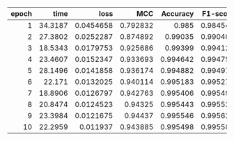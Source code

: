 |   epoch |    time |      loss |      MCC |   Accuracy |   F1-score |
|--------:|--------:|----------:|---------:|-----------:|-----------:|
|       1 | 34.3187 | 0.0454658 | 0.792832 |   0.985    |   0.984542 |
|       2 | 27.3802 | 0.0252287 | 0.874892 |   0.99035  |   0.990408 |
|       3 | 18.5343 | 0.0179753 | 0.925686 |   0.99399  |   0.994123 |
|       4 | 23.4607 | 0.0152347 | 0.933693 |   0.994642 |   0.994757 |
|       5 | 28.1496 | 0.0141858 | 0.936174 |   0.994882 |   0.994979 |
|       6 | 22.171  | 0.0132025 | 0.940114 |   0.995183 |   0.995278 |
|       7 | 18.8906 | 0.0126797 | 0.942763 |   0.995406 |   0.995493 |
|       8 | 20.8474 | 0.0124523 | 0.94325  |   0.995443 |   0.995529 |
|       9 | 23.3984 | 0.0121675 | 0.94437  |   0.995546 |   0.995626 |
|      10 | 22.2959 | 0.011937  | 0.943885 |   0.995498 |   0.995582 |